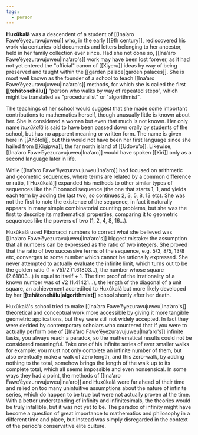 ```yaml
---
tags:
  - person
---
```


**Huxŭkală** was a descendent of a student of [[Inaʼaro Faweʼēyezuravujuweu]] who, in the early [[9th century]], rediscovered his work via centuries-old documents and letters belonging to her ancestor, held in her family collection ever since. Had she not done so, [[Inaʼaro Faweʼēyezuravujuweu|Inaʼaro's]] work may have been lost forever, as it had not yet entered the "official" canon of [[Xiyeru]] ideas by way of being preserved and taught within the [[garden palace|garden palaces]]. She is most well known as the founder of a school to teach [[Inaʼaro Faweʼēyezuravujuweu|Inaʼaro's]] methods, for which she is called the first **[[tehătonehălu]]** "person who walks by way of repeated steps", which might be translated as "proceduralist" or "algorithmist".

The teachings of her school would suggest that she made some important contributions to mathematics herself, though unusually little is known about her. She is considered a woman but even that much is not known. Her only name *huxŭkală* is said to have been passed down orally by students of the school, but has no apparent meaning or written form. The name is given here in [[Ahōtoli]], but this would not have been her first language since she hailed from [[Kigipwa]], the far north island of [[Udovuʼo]]. Likewise, [[Inaʼaro Faweʼēyezuravujuweu|Inaʼaro]] would have spoken [[Xiri]] only as a second language later in life.

While [[Inaʼaro Faweʼēyezuravujuweu|Inaʼaro]] had focused on arithmetic and geometric sequences, where terms are related by a common difference or ratio, [[Huxŭkală]] expanded his methods to other similar types of sequences like the Fibonacci sequence (the one that starts 1, 1, and yields each term by adding the last two, so continues 2, 3, 5, 8, 13 etc). She was not the first to note the existence of the sequence, in fact it naturally appears in many simple combinatorial counting problems, but she was the first to describe its mathematical properties, comparing it to geometric sequences like the powers of two (1, 2, 4, 8, 16...). 

Huxŭkală used Fibonacci numbers to correct what she believed was [[Inaʼaro Faweʼēyezuravujuweu|Inaʼaro's]] biggest mistake: the assumption that all numbers can be expressed as the ratio of two integers. She proved that the ratio of two successive terms of the sequence, e.g. 5/3, 8/5, 13/8 etc, converges to some number which cannot be rationally expressed. She never attempted to actually evaluate the infinite limit, which turns out to be the golden ratio (1 + √5)/2 (1.61803...), the number whose square (2.61803...) is equal to itself + 1. The first proof of the irrationality of a known number was of √2 (1.41421...), the length of the diagonal of a unit square, an achievement accredited to Huxŭkală but more likely developed by her **[[tehătonehălu|algorithmist]]** school shortly after her death.

Huxŭkală's school tried to make [[Inaʼaro Faweʼēyezuravujuweu|Inaʼaro's]] theoretical and conceptual work more accessible by giving it more tangible geometric applications, but they were still not widely accepted. In fact they were derided by contemporary scholars who countered that if you were to actually perform one of [[Inaʼaro Faweʼēyezuravujuweu|Inaʼaro's]] infinite tasks, you always reach a paradox, so the mathematical results could not be considered meaningful. Take one of his infinite series of ever smaller walks for example: you must not only complete an infinite number of them, but also eventually make a walk of zero length, and this zero-walk, by adding nothing to the total, somehow brings the length of the walk up to its complete total, which all seems impossible and even nonsensical. In some ways they had a point, the methods of [[Inaʼaro Faweʼēyezuravujuweu|Inaʼaro]] and Huxŭkală were far ahead of their time and relied on too many unintuitive assumptions about the nature of infinite series, which do happen to be true but were not actually proven at the time. With a better understanding of infinity and infinitesimals, the theories would be truly infallible, but it was not yet to be. The paradox of infinity might have become a question of great importance to mathematics and philosophy in a different time and place, but instead was simply disregarded in the context of the period's conservative elite culture.